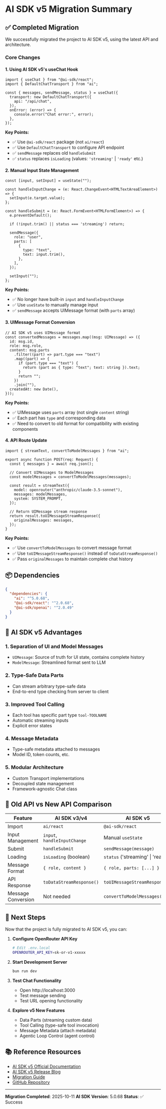 # AI SDK v5 Migration Summary

## ✅ Completed Migration

We successfully migrated the project to AI SDK v5, using the latest API and architecture.

### Core Changes

#### 1. **Using AI SDK v5's useChat Hook**

```tsx
import { useChat } from "@ai-sdk/react";
import { DefaultChatTransport } from "ai";

const { messages, sendMessage, status } = useChat({
  transport: new DefaultChatTransport({
    api: "/api/chat",
  }),
  onError: (error) => {
    console.error("Chat error:", error);
  },
});
```

**Key Points:**
- ✅ Use `@ai-sdk/react` package (not `ai/react`)
- ✅ Use `DefaultChatTransport` to configure API endpoint
- ✅ `sendMessage` replaces old `handleSubmit`
- ✅ `status` replaces `isLoading` (values: `'streaming'` | `'ready'` etc.)

#### 2. **Manual Input State Management**

```tsx
const [input, setInput] = useState("");

const handleInputChange = (e: React.ChangeEvent<HTMLTextAreaElement>) => {
  setInput(e.target.value);
};

const handleSubmit = (e: React.FormEvent<HTMLFormElement>) => {
  e.preventDefault();

  if (!input.trim() || status === 'streaming') return;

  sendMessage({
    role: "user",
    parts: [
      {
        type: "text",
        text: input.trim(),
      },
    ],
  });

  setInput("");
};
```

**Key Points:**
- ✅ No longer have built-in `input` and `handleInputChange`
- ✅ Use `useState` to manually manage input
- ✅ `sendMessage` accepts UIMessage format (with `parts` array)

#### 3. **UIMessage Format Conversion**

```tsx
// AI SDK v5 uses UIMessage format
const convertedMessages = messages.map((msg: UIMessage) => ({
  id: msg.id,
  role: msg.role,
  content: msg.parts
    .filter((part) => part.type === "text")
    .map((part) => {
      if (part.type === "text") {
        return (part as { type: "text"; text: string }).text;
      }
      return "";
    })
    .join(""),
  createdAt: new Date(),
}));
```

**Key Points:**
- ✅ UIMessage uses `parts` array (not single `content` string)
- ✅ Each part has `type` and corresponding data
- ✅ Need to convert to old format for compatibility with existing components

#### 4. **API Route Update**

```tsx
import { streamText, convertToModelMessages } from "ai";

export async function POST(req: Request) {
  const { messages } = await req.json();

  // Convert UIMessages to ModelMessages
  const modelMessages = convertToModelMessages(messages);

  const result = streamText({
    model: openrouter("anthropic/claude-3.5-sonnet"),
    messages: modelMessages,
    system: SYSTEM_PROMPT,
  });

  // Return UIMessage stream response
  return result.toUIMessageStreamResponse({
    originalMessages: messages,
  });
}
```

**Key Points:**
- ✅ Use `convertToModelMessages` to convert message format
- ✅ Use `toUIMessageStreamResponse()` instead of `toDataStreamResponse()`
- ✅ Pass `originalMessages` to maintain complete chat history

## 📦 Dependencies

```json
{
  "dependencies": {
    "ai": "^5.0.68",
    "@ai-sdk/react": "^2.0.68",
    "@ai-sdk/openai": "^2.0.49"
  }
}
```

## 🎯 AI SDK v5 Advantages

### 1. **Separation of UI and Model Messages**
- `UIMessage`: Source of truth for UI state, contains complete history
- `ModelMessage`: Streamlined format sent to LLM

### 2. **Type-Safe Data Parts**
- Can stream arbitrary type-safe data
- End-to-end type checking from server to client

### 3. **Improved Tool Calling**
- Each tool has specific part type `tool-TOOLNAME`
- Automatic streaming inputs
- Explicit error states

### 4. **Message Metadata**
- Type-safe metadata attached to messages
- Model ID, token counts, etc.

### 5. **Modular Architecture**
- Custom Transport implementations
- Decoupled state management
- Framework-agnostic Chat class

## 🔄 Old API vs New API Comparison

| Feature | AI SDK v3/v4 | AI SDK v5 |
|---------|-------------|-----------|
| Import | `ai/react` | `@ai-sdk/react` |
| Input Management | `input`, `handleInputChange` | Manual `useState` |
| Submit | `handleSubmit` | `sendMessage(message)` |
| Loading | `isLoading` (boolean) | `status` ('streaming' \| 'ready') |
| Message Format | `{ role, content }` | `{ role, parts: [...] }` |
| API Response | `toDataStreamResponse()` | `toUIMessageStreamResponse()` |
| Message Conversion | Not needed | `convertToModelMessages()` |

## 🚀 Next Steps

Now that the project is fully migrated to AI SDK v5, you can:

1. **Configure OpenRouter API Key**
   ```bash
   # Edit .env.local
   OPENROUTER_API_KEY=sk-or-v1-xxxxx
   ```

2. **Start Development Server**
   ```bash
   bun run dev
   ```

3. **Test Chat Functionality**
   - Open http://localhost:3000
   - Test message sending
   - Test URL opening functionality

4. **Explore v5 New Features**
   - Data Parts (streaming custom data)
   - Tool Calling (type-safe tool invocation)
   - Message Metadata (attach metadata)
   - Agentic Loop Control (agent control)

## 📚 Reference Resources

- [AI SDK v5 Official Documentation](https://ai-sdk.dev/docs)
- [AI SDK v5 Release Blog](https://vercel.com/blog/ai-sdk-5)
- [Migration Guide](https://ai-sdk.dev/docs/migration)
- [GitHub Repository](https://github.com/vercel/ai)

---

**Migration Completed**: 2025-10-11
**AI SDK Version**: 5.0.68
**Status**: ✅ Success
